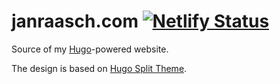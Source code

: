 # janraasch.com [![Netlify Status](https://api.netlify.com/api/v1/badges/23363270-8329-45cf-8f77-14d5544e0c26/deploy-status)](https://app.netlify.com/sites/lucid-leakey-72209b/deploys)

Source of my [Hugo](https://gohugo.io/)-powered website.

The design is based on [Hugo Split Theme](https://themes.gohugo.io/hugo-split-theme/).
